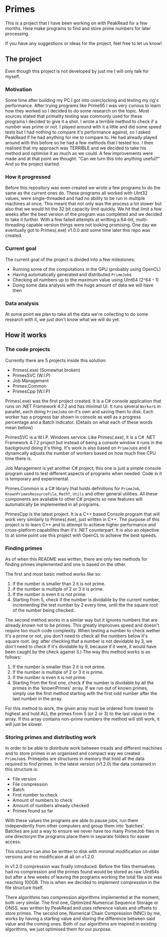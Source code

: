 # Primes
This is a project that I have been working on with PeakRead for a few months.
Here make programs to find and store prime numbers for later processing.

If you have any suggestions or ideas for the project, feel free to let us know!

## The project

Even though this project is not developed by just me I will only talk for myself.

### Motivation

Some time after building my PC I got into overclocking and testing my rig's performance. After trying programs like Prime95 I was very curious to learn how they worked so I decided to do some research on the topic. Most sources stated that primality testing was commonly used for these programs I decided to give it a shot. I wrote a terrible method to check if a number was prime or not. I played around with it a little and did some speed tests but I had nothing to compare it's performance against, so I asked PeakRead if he had anything for me to compare to. He had already played around with this before so he had a few methods that I tested too. I then realised that my approach was TERRIBLE and we decided to take his method and optimise it as much as we could. A few improvements were made and at that point we thought: "Can we turn this into anything useful?" And so the project started.

### How it progressed

Before this repository was even created we wrote a few programs to do the same as the current ones do. These programs all worked with UInt32 values, were single-threaded and had no ability to be run in multiple machines at once. This meant that not only was the process a lot slower but also that we would hit the 32 bit capacity limit quickly. We hit that limit a few weeks after the best version of the program was completed and we decided to take it further. With a few failed attempts at writting a 64-bit, multi-threading capable version things were not looking promising. One day we eventually got to Primes(.exe) v1.0.0 and some time later this repo was created.

### Current goal

The current goal of the project is divided into a few milestones:
* Running some of the computations in the GPU (probably using OpenCL)
* Having automatically generated and distributed `PrimeJob`s
* Checking all numbers up to the maximum value using UInt64 (2^64 - 1)
* Doing some data analysis with the huge amount of data we will have then

### Data analysis

At some point we plan to take all the data we're collecting to do some research with it, we just don't know what we will do yet.



## How it works

### The code projects

Currently there are 5 projects inside this solution:
* Primes(.exe) (Somewhat broken)
* PrimesSVC (W.I.P)
* Job Management
* Primes.Common
* PrimesCpp (W.I.P)

Primes(.exe) was the first project created. It is a C# console application that runs on .NET Framework 4.7.2 and has minimal UI. It runs several `Worker`s in parallel, each doing `PrimeJob`s on it's own and saving them to disk. Each worker has a progress bar shown in console as well as a progress percentage and a Batch indicator. (Details on what each of these words mean bellow)

PrimesSVC is a W.I.P. Windows service. Like Primes(.exe), it is a C# .NET Framework 4.7.2 project but instead of being a console window it runs in the background doing it's thing. It's work is also based on `PrimeJob`s and it dynamcally adjusts the number of workers based on how much free CPU time there is.

Job Management is yet another C# project, this one is just a simple console program used to test different aspects of programs when needed. Code in it is temporary and experimental.

Primes.Common is a C# library that holds definitions for `PrimeJob`, `KnownPrimesResourceFile`, `Mathf`, `Utils` and other general utilities. All these components are available to other C# projects so new features will automatically be implemented in all programs.

PrimesCpp is the latest project. It is a C++ based Console program that will work very similarly to Primes(.exe), just written in C++. The purpose of this project is to learn C++ and to attempt to achieve higher performance and cross-platform capabilites than it's .NET counterpart. It is also an objective to at some point use this project with OpenCL to achieve the best speeds.

### Finding primes

As of when this README was written, there are only two methods for finding primes implemented and one is based on the other. 

The first and most basic method works like so:
1. If the number is smaller than 2 it is not prime.
2. If the number is multiple of 2 or 3 it is prime.
3. If the number is even it is not prime.
4. Starting from 5, check if the number is dividable by the current number, incrementing the test number by 2 every time, until the the square root of the number being checked.

The second method works in a similar way but it ignores numbers that are already known not to be primes. This greatly improoves speed and doesn't require too much code complexity. When testing a number to check wether it's a prime or not, you don't need to check all the numbers below it's square root. (eg: after checking that a number is not devidable by 3, we don't need to check if it's dividable by 9, because if it were, it would have been caught by the check against 3.) The way this method works is as follows:
1. If the number is smaller than 2 it is not prime.
2. If the number is multiple of 2 or 3 it is prime.
3. If the number is even it is not prime.
4. Starting from the first one, check if the number is dividable by all the primes in the 'knownPrimes' array. If we run out of known primes, simply use the first method starting with the first odd number after the last number in the array.

For this method to work, the given array must be ordered from lowest to highest and hold ALL the primes from 5 (or 2 or 3) to the last value in the array. If this array contains non-prime numbers the method will still work, it will just be slower.

### Storing primes and distributing work

In order to be able to distribute work between treads and different machines and to store primes in an organised and compact way we created `PrimeJob`s.
Primejobs are structures in memory that hold all the data required to find primes. In the latest version (v1.2.0) the data contained in this structure is:
* File version
* File compression
* Batch
* First number to check
* Amount of numbers to check
* Amount of numbers already checked
* Primes found so far

With these values the programs are able to pause jobs, run them independently from other computers and group them into 'batches'. Batches are just a way to ensure we never have too many PrimeJob files in one directorym the programs place them in separate folders for easier access.

This stucture can also be written to disk with minimal modification on older versions and no modificaion at all on v1.2.0.

In v1.2.0 compression was finally introduced. Before the files themselves had no compression and the primes found would be stored as raw UInt64s but after a few weeks of leaving the programs working the total file size was reaching 100GB. This is when we decided to implement compression in the file structure itself.

There algorithms two compression algorithms implemented at the moment, both very similar. The first one, Optimized Numerical Sequence Storage or ONSS, was written by PeakRead and uses reference values and offsets to store primes. The second one, Numerical Chain Compression (NNC) by me, works by having a starting value and storing the difference between said value and the coming ones. Both of our algorithms are inspired in existing algorithms, we just optimised them for our purpose.
